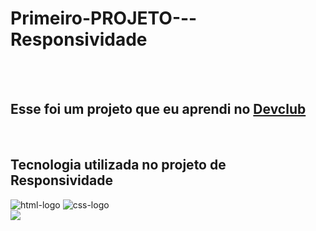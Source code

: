 <h1>Primeiro-PROJETO---Responsividade</h1>
<br>
<br>
<h2>Esse foi um projeto que eu aprendi no <a href="https://rodolfomori.com.br">Devclub</a></h2>
<br>
<h2>Tecnologia utilizada no projeto de Responsividade</h2>
<img src="https://img.shields.io/badge/HTML5-E34F26?style=for-the-badge&logo=html5&logoColor=white" alt="html-logo" />
<img src="https://img.shields.io/badge/CSS3-1572B6?style=for-the-badge&logo=css3&logoColor=white" alt="css-logo" />
<br>

<img src="https://github.com/VanubiaVieira/Primeiro-PROJETO---Responsividade/blob/main/Mobile%20e%20Desktop.png?raw=true" />
